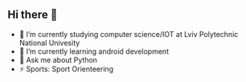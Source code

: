 ## Hi there 👋


- 🔭 I’m currently studying computer science/IOT at Lviv Polytechnic National Univesity
- 🌱 I’m currently learning android development
- 💬 Ask me about Python
- ⚡ Sports: Sport Orienteering
